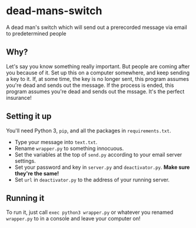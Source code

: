 # dead-mans-switch
A dead man's switch which will send out a prerecorded message via email to predetermined people

## Why?
Let's say you know something really important. But people are coming after you because of it. Set up this on a computer somewhere, and keep sending a key to it. If, at some time, the key is no longer sent, this program assumes you're dead and sends out the message. If the process is ended, this program assumes you're dead and sends out the mssage. It's the perfect insurance!

## Setting it up
You'll need Python 3, `pip`, and all the packages in `requirements.txt`.

* Type your message into `text.txt`.
* Rename `wrapper.py` to something innocuous.
* Set the variables at the top of `send.py` according to your email server settings.
* Set your password and key in `server.py` and `deactivator.py`. **Make sure they're the same!**
* Set `url` in `deactivator.py` to the address of your running server.

## Running it
To run it, just call `exec python3 wrapper.py` or whatever you renamed `wrapper.py` to in a console and leave your computer on!